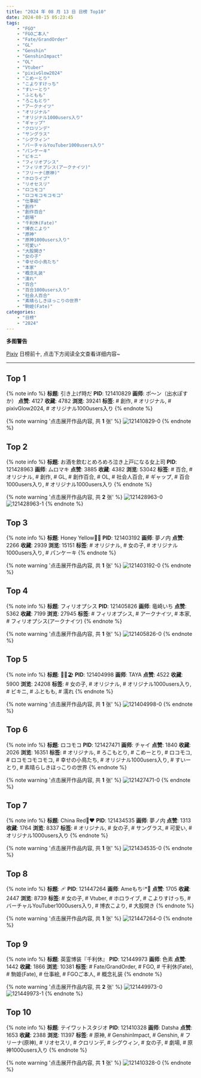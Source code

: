 ```yaml
---
title: "2024 年 08 月 13 日 日榜 Top10"
date: 2024-08-15 05:23:45
tags:
    - "FGO"
    - "FGOご本人"
    - "Fate/GrandOrder"
    - "GL"
    - "Genshin"
    - "GenshinImpact"
    - "OL"
    - "Vtuber"
    - "pixivGlow2024"
    - "こめーとり"
    - "こよりすけっち"
    - "すいーとり"
    - "ふともも"
    - "ろこもとり"
    - "アークナイツ"
    - "オリジナル"
    - "オリジナル1000users入り"
    - "ギャップ"
    - "クロリンデ"
    - "サングラス"
    - "シグウィン"
    - "バーチャルYouTuber1000users入り"
    - "パンケーキ"
    - "ビキニ"
    - "フィリオプシス"
    - "フィリオプシス(アークナイツ)"
    - "フリーナ(原神)"
    - "ホロライブ"
    - "リオセスリ"
    - "ロコモコ"
    - "ロコモコモコモコ"
    - "仕事絵"
    - "創作"
    - "創作百合"
    - "劇場"
    - "千利休(Fate)"
    - "博衣こより"
    - "原神"
    - "原神1000users入り"
    - "可愛い"
    - "大股開き"
    - "女の子"
    - "幸せの小鳥たち"
    - "本家"
    - "概念礼装"
    - "濡れ"
    - "百合"
    - "百合1000users入り"
    - "社会人百合"
    - "素晴らしきほっこりの世界"
    - "駒姫(Fate)"
categories:
    - "日榜"
    - "2024"
---
```


<i class="fa fa-triangle-exclamation"></i>**多图警告**<i class="fa fa-triangle-exclamation"></i>

[Pixiv](https://www.pixiv.net/) 日榜前十, 点击下方阅读全文查看详细内容~

<!-- more -->

---

## Top 1

{% note info %}
**标题**: 引き上げ時だ
**PID**: 121410829 **画师**: ポ～ン（出水ぽすか）
**点赞**: 4127 **收藏**: 4782 **浏览**: 39241
**标签**: # 創作, # オリジナル, # pixivGlow2024, # オリジナル1000users入り
{% endnote %}

{% note warning '点击展开作品内容, 共 **1** 张' %}
![121410829-0](https://i.pixiv.re/img-original/img/2024/08/12/23/08/13/121410829_p0.jpg)
{% endnote %}

## Top 2

{% note info %}
**标题**: お酒を飲むとめろめろ泣き上戸になる女上司
**PID**: 121428963 **画师**: ムロマキ
**点赞**: 3885 **收藏**: 4382 **浏览**: 53042
**标签**: # 百合, # オリジナル, # 創作, # GL, # 創作百合, # OL, # 社会人百合, # ギャップ, # 百合1000users入り, # オリジナル1000users入り
{% endnote %}

{% note warning '点击展开作品内容, 共 **2** 张' %}
![121428963-0](https://i.pixiv.re/img-original/img/2024/08/12/21/19/15/121428963_p0.jpg)
![121428963-1](https://i.pixiv.re/img-original/img/2024/08/12/21/19/15/121428963_p1.jpg)
{% endnote %}

## Top 3

{% note info %}
**标题**: Honey Yellow🍯💛
**PID**: 121403192 **画师**: 夢ノ内
**点赞**: 2266 **收藏**: 2939 **浏览**: 15151
**标签**: # オリジナル, # 女の子, # オリジナル1000users入り, # パンケーキ
{% endnote %}

{% note warning '点击展开作品内容, 共 **1** 张' %}
![121403192-0](https://i.pixiv.re/img-original/img/2024/08/12/00/00/04/121403192_p0.jpg)
{% endnote %}

## Top 4

{% note info %}
**标题**: フィリオプシス
**PID**: 121405826 **画师**: 竜崎いち
**点赞**: 5362 **收藏**: 7199 **浏览**: 27945
**标签**: # フィリオプシス, # アークナイツ, # 本家, # フィリオプシス(アークナイツ)
{% endnote %}

{% note warning '点击展开作品内容, 共 **1** 张' %}
![121405826-0](https://i.pixiv.re/img-original/img/2024/08/12/01/15/37/121405826_p0.jpg)
{% endnote %}

## Top 5

{% note info %}
**标题**: 🎀🌺🏖️
**PID**: 121404998 **画师**: TAYA
**点赞**: 4522 **收藏**: 5900 **浏览**: 24208
**标签**: # 女の子, # オリジナル, # オリジナル1000users入り, # ビキニ, # ふともも, # 濡れ
{% endnote %}

{% note warning '点击展开作品内容, 共 **1** 张' %}
![121404998-0](https://i.pixiv.re/img-original/img/2024/08/12/00/43/41/121404998_p0.jpg)
{% endnote %}

## Top 6

{% note info %}
**标题**: ロコモコ
**PID**: 121427471 **画师**: チャイ
**点赞**: 1840 **收藏**: 2026 **浏览**: 16351
**标签**: # オリジナル, # ろこもとり, # こめーとり, # ロコモコ, # ロコモコモコモコ, # 幸せの小鳥たち, # オリジナル1000users入り, # すいーとり, # 素晴らしきほっこりの世界
{% endnote %}

{% note warning '点击展开作品内容, 共 **1** 张' %}
![121427471-0](https://i.pixiv.re/img-original/img/2024/08/12/20/35/30/121427471_p0.png)
{% endnote %}

## Top 7

{% note info %}
**标题**: China Red🐼♥️
**PID**: 121434535 **画师**: 夢ノ内
**点赞**: 1313 **收藏**: 1764 **浏览**: 8337
**标签**: # オリジナル, # 女の子, # サングラス, # 可愛い, # オリジナル1000users入り
{% endnote %}

{% note warning '点击展开作品内容, 共 **1** 张' %}
![121434535-0](https://i.pixiv.re/img-original/img/2024/08/13/00/00/10/121434535_p0.jpg)
{% endnote %}

## Top 8

{% note info %}
**标题**: 🩹
**PID**: 121447264 **画师**: Ameもちᵕ̈*🍭
**点赞**: 1705 **收藏**: 2447 **浏览**: 8739
**标签**: # 女の子, # Vtuber, # ホロライブ, # こよりすけっち, # バーチャルYouTuber1000users入り, # 博衣こより, # 大股開き
{% endnote %}

{% note warning '点击展开作品内容, 共 **1** 张' %}
![121447264-0](https://i.pixiv.re/img-original/img/2024/08/13/13/14/48/121447264_p0.jpg)
{% endnote %}

## Top 9

{% note info %}
**标题**: 英霊博装『千利休』
**PID**: 121449973 **画师**: 色素
**点赞**: 1442 **收藏**: 1866 **浏览**: 10381
**标签**: # Fate/GrandOrder, # FGO, # 千利休(Fate), # 駒姫(Fate), # 仕事絵, # FGOご本人, # 概念礼装
{% endnote %}

{% note warning '点击展开作品内容, 共 **2** 张' %}
![121449973-0](https://i.pixiv.re/img-original/img/2024/08/13/15/43/09/121449973_p0.png)
![121449973-1](https://i.pixiv.re/img-original/img/2024/08/13/15/43/09/121449973_p1.png)
{% endnote %}

## Top 10

{% note info %}
**标题**: テイワットスタジオ
**PID**: 121410328 **画师**: Datsha
**点赞**: 1653 **收藏**: 2388 **浏览**: 11397
**标签**: # 原神, # GenshinImpact, # Genshin, # フリーナ(原神), # リオセスリ, # クロリンデ, # シグウィン, # 女の子, # 劇場, # 原神1000users入り
{% endnote %}

{% note warning '点击展开作品内容, 共 **1** 张' %}
![121410328-0](https://i.pixiv.re/img-original/img/2024/08/12/06/49/11/121410328_p0.jpg)
{% endnote %}
